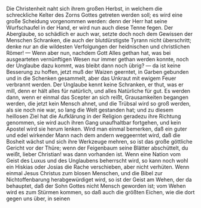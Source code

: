 <a name="24"></a>

Die Christenheit naht sich ihrem großen Herbst, in welchem
die schreckliche Kelter des Zorns Gottes getreten werden soll;
es wird eine große Scheidung vorgenommen werden: denn
der Herr hat seine Wurfschaufel in der Hand, er wird nun
auch diese Tenne fegen. Der Aberglaube, so schädlich er auch
war, setzte doch noch dem Gewissen der Menschen Schranken,
die auch der blutdürstigste Tyrann nicht überschritt; denke nur
an die wildesten Verfolgungen der heidnischen und christlichen
Römer! — Wenn aber nun, nachdem Gott Alles gethan hat,
was bei ausgearteten vernünftigen Wesen nur immer gethan
werden konnte, noch der Unglaube dazu kommt, was bleibt
dann noch übrig? — da ist keine Besserung zu hoffen, jetzt
muß der Waizen geerntet, in Garben gebunden und in die
Schenken gesammelt, aber das Unkraut mit ewigem Feuer
verbrannt werden. Der Unglaube kennt keine Schranken, er
thut, was er mill, denn er hält alles für natürlich, und alles
Natürliche für gut. Es werden dann, wenn er einmal das
Scepter an sich reißt, Grausamkeiten begangen werden, die
jetzt kein Mensch ahnet, und die Trübsal wird so groß werden, 
als sie noch nie war, so lang die Welt gestanden hat;
und zu diesem heillosen Ziel hat die Aufklärung in der Religion 
geradezu ihre Richtung genommen, sie wird auch ihren
Gang unaufhaltbar fortgehen, und kein Apostel wird sie herum 
lenken. Wird man einmal bemerken, daß ein guter und
edel wirkender Mann nach dem andern weggeerntet wird,
daß die Bosheit wächst und sich ihre Werkzeuge mehren, so
ist das große göttliche Gericht vor der Thüre; wenn der Feigenbaum 
seine Blätter abschüttelt, du weißt, lieber Christian! 
was dann vorhanden ist. Wenn eine Nation vom
Geist des Luxus und des Unglaubens beherrscht wird, so kann
noch wohl ein Hiskias oder Josias die Rache verschieben,
aber nicht verhüten. Wenn einmal Jesus Christus
zum blosen Menschen, und die Bibel zur Nichtoffenbarung
herabgewürdiget wird, so ist der Geist am Wehen, der da
behauptet, daß der Sohn Gottes nicht Mensch geworden
ist; vom Wehen wird es zum Stürmen kommen, so daß auch
die größten Eichen, wie die dort gegen uns über, in seinen

